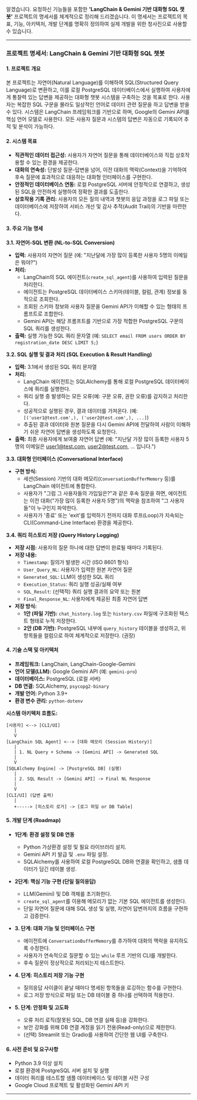 알겠습니다. 요청하신 기능들을 포함한 **'LangChain & Gemini 기반 대화형 SQL 챗봇'** 프로젝트의 명세서를 체계적으로 정리해 드리겠습니다. 이 명세서는 프로젝트의 목표, 기능, 아키텍처, 개발 단계를 명확히 정의하여 실제 개발을 위한 청사진으로 사용할 수 있습니다.

-----

### **프로젝트 명세서: LangChain & Gemini 기반 대화형 SQL 챗봇**

#### **1. 프로젝트 개요**

본 프로젝트는 자연어(Natural Language)를 이해하여 SQL(Structured Query Language)로 변환하고, 이를 로컬 PostgreSQL 데이터베이스에서 실행하여 사용자에게 통찰력 있는 답변을 제공하는 대화형 챗봇 시스템을 구축하는 것을 목표로 한다. 사용자는 복잡한 SQL 구문을 몰라도 일상적인 언어로 데이터 관련 질문을 하고 답변을 받을 수 있다. 시스템은 LangChain 프레임워크를 기반으로 하며, Google의 Gemini API를 핵심 언어 모델로 사용한다. 모든 사용자 질문과 시스템의 답변은 자동으로 기록되어 추적 및 분석이 가능하다.

#### **2. 시스템 목표**

  * **직관적인 데이터 접근성:** 사용자가 자연어 질문을 통해 데이터베이스와 직접 상호작용할 수 있는 환경을 제공한다.
  * **대화의 연속성:** 단발성 질문-답변을 넘어, 이전 대화의 맥락(Context)을 기억하여 후속 질문에 효과적으로 대응하는 대화형 인터페이스를 구현한다.
  * **안정적인 데이터베이스 연동:** 로컬 PostgreSQL 서버에 안정적으로 연결하고, 생성된 SQL을 안전하게 실행하여 정확한 결과를 도출한다.
  * **상호작용 기록 관리:** 사용자의 모든 질의 내역과 챗봇의 응답 과정을 로그 파일 또는 데이터베이스에 저장하여 서비스 개선 및 감사 추적(Audit Trail)의 기반을 마련한다.

#### **3. 주요 기능 명세**

**3.1. 자연어-SQL 변환 (NL-to-SQL Conversion)**

  * **입력:** 사용자의 자연어 질문 (예: "지난달에 가장 많이 등록한 사용자 5명의 이메일은 뭐야?")
  * **처리:**
      * LangChain의 SQL 에이전트(`create_sql_agent`)를 사용하여 입력된 질문을 처리한다.
      * 에이전트는 PostgreSQL 데이터베이스 스키마(테이블, 컬럼, 관계) 정보를 동적으로 조회한다.
      * 조회된 스키마 정보와 사용자 질문을 Gemini API가 이해할 수 있는 형태의 프롬프트로 조합한다.
      * Gemini API는 해당 프롬프트를 기반으로 가장 적합한 PostgreSQL 구문의 SQL 쿼리를 생성한다.
  * **출력:** 실행 가능한 SQL 쿼리 문자열 (예: `SELECT email FROM users ORDER BY registration_date DESC LIMIT 5;`)

**3.2. SQL 실행 및 결과 처리 (SQL Execution & Result Handling)**

  * **입력:** 3.1에서 생성된 SQL 쿼리 문자열
  * **처리:**
      * LangChain 에이전트는 SQLAlchemy를 통해 로컬 PostgreSQL 데이터베이스에 쿼리를 실행한다.
      * 쿼리 실행 중 발생하는 모든 오류(예: 구문 오류, 권한 오류)를 감지하고 처리한다.
      * 성공적으로 실행된 경우, 결과 데이터를 가져온다. (예: `[('user1@test.com',), ('user2@test.com',), ...]`)
      * 추출된 결과 데이터와 원본 질문을 다시 Gemini API에 전달하여 사람이 이해하기 쉬운 자연어 답변을 생성하도록 요청한다.
  * **출력:** 최종 사용자에게 보여줄 자연어 답변 (예: "지난달 가장 많이 등록한 사용자 5명의 이메일은 user1@test.com, user2@test.com, ... 입니다.")

**3.3. 대화형 인터페이스 (Conversational Interface)**

  * **구현 방식:**
      * 세션(Session) 기반의 대화 메모리(`ConversationBufferMemory` 등)를 LangChain 에이전트에 통합한다.
      * 사용자가 "그럼 그 사용자들의 가입일은?"과 같은 후속 질문을 하면, 에이전트는 이전 대화("가장 많이 등록한 사용자 5명")의 맥락을 참조하여 "그 사용자들"이 누구인지 파악한다.
      * 사용자가 '종료' 또는 'exit'를 입력하기 전까지 대화 루프(Loop)가 지속되는 CLI(Command-Line Interface) 환경을 제공한다.

**3.4. 쿼리 히스토리 저장 (Query History Logging)**

  * **저장 시점:** 사용자의 질문 하나에 대한 답변이 완료될 때마다 기록된다.
  * **저장 내용:**
      * `Timestamp`: 질의가 발생한 시간 (ISO 8601 형식)
      * `User_Query_NL`: 사용자가 입력한 원본 자연어 질문
      * `Generated_SQL`: LLM이 생성한 SQL 쿼리
      * `Execution_Status`: 쿼리 실행 성공/실패 여부
      * `SQL_Result`: (선택적) 쿼리 실행 결과의 요약 또는 원본
      * `Final_Response_NL`: 사용자에게 제공된 최종 자연어 답변
  * **저장 방식:**
      * **1안 (파일 기반):** `chat_history.log` 또는 `history.csv` 파일에 구조화된 텍스트 형태로 누적 저장한다.
      * **2안 (DB 기반):** PostgreSQL 내부에 `query_history` 테이블을 생성하고, 위 항목들을 컬럼으로 하여 체계적으로 저장한다. (권장)

#### **4. 기술 스택 및 아키텍처**

  * **프레임워크:** LangChain, LangChain-Google-Gemini
  * **언어 모델(LLM):** Google Gemini API (예: `gemini-pro`)
  * **데이터베이스:** PostgreSQL (로컬 서버)
  * **DB 연결:** SQLAlchemy, `psycopg2-binary`
  * **개발 언어:** Python 3.9+
  * **환경 변수 관리:** `python-dotenv`

**시스템 아키텍처 흐름도:**

```
[사용자] <--> [CLI/UI]
   |
   V
[LangChain SQL Agent] <--> [대화 메모리 (Session History)]
   |
   | 1. NL Query + Schema -> [Gemini API] -> Generated SQL
   |
   V
[SQLAlchemy Engine] -> [PostgreSQL DB] (실행)
   |
   | 2. SQL Result -> [Gemini API] -> Final NL Response
   |
   V
[CLI/UI] (답변 출력)
   |
   +-----> [히스토리 로거] -> [로그 파일 or DB Table]
```

#### **5. 개발 단계 (Roadmap)**

  * **1단계: 환경 설정 및 DB 연동**

      * Python 가상환경 설정 및 필요 라이브러리 설치.
      * Gemini API 키 발급 및 `.env` 파일 설정.
      * SQLAlchemy를 사용하여 로컬 PostgreSQL DB와 연결을 확인하고, 샘플 데이터가 담긴 테이블 생성.

  * **2단계: 핵심 기능 구현 (단일 질의응답)**

      * LLM(Gemini) 및 DB 객체를 초기화한다.
      * `create_sql_agent`를 이용해 메모리가 없는 기본 SQL 에이전트를 생성한다.
      * 단일 자연어 질문에 대해 SQL 생성 및 실행, 자연어 답변까지의 흐름을 구현하고 검증한다.

  * **3. 단계: 대화 기능 및 인터페이스 구현**

      * 에이전트에 `ConversationBufferMemory`를 추가하여 대화의 맥락을 유지하도록 수정한다.
      * 사용자가 연속적으로 질문할 수 있는 `while` 루프 기반의 CLI를 개발한다.
      * 후속 질문이 정상적으로 처리되는지 테스트한다.

  * **4. 단계: 히스토리 저장 기능 구현**

      * 질의응답 사이클이 끝날 때마다 명세된 항목들을 로깅하는 함수를 구현한다.
      * 로그 저장 방식으로 파일 또는 DB 테이블 중 하나를 선택하여 적용한다.

  * **5. 단계: 안정화 및 고도화**

      * 오류 처리 로직(잘못된 SQL, DB 연결 실패 등)을 강화한다.
      * 보안 강화를 위해 DB 연결 계정을 읽기 전용(Read-only)으로 제한한다.
      * (선택) Streamlit 또는 Gradio를 사용하여 간단한 웹 UI를 구축한다.

#### **6. 사전 준비 및 요구사항**

  * Python 3.9 이상 설치
  * 로컬 환경에 PostgreSQL 서버 설치 및 실행
  * 데이터 쿼리를 테스트할 샘플 데이터베이스 및 테이블 사전 구성
  * Google Cloud 프로젝트 및 활성화된 Gemini API 키

-----

